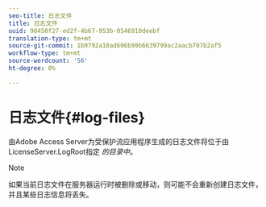 ```yaml
---
seo-title: 日志文件
title: 日志文件
uuid: 90450f27-ed2f-4b67-953b-0546910deebf
translation-type: tm+mt
source-git-commit: 1b9792a10ad606b99b6639799ac2aacb707b2af5
workflow-type: tm+mt
source-wordcount: '56'
ht-degree: 0%

---
```



# 日志文件{#log-files}

由Adobe Access Server为受保护流应用程序生成的日志文件将位于由LicenseServer.LogRoot指定 *的目录中*。

>[!NOTE]
>
>如果当前日志文件在服务器运行时被删除或移动，则可能不会重新创建日志文件，并且某些日志信息将丢失。

